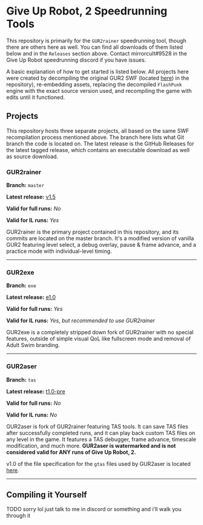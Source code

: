 # Give Up Robot, 2 Speedrunning Tools

This repository is primarily for the `GUR2rainer` speedrunning tool, though there are others here as well. You can find all downloads of them listed below and in the `Releases` section above. Contact mirrorcult#9528 in the Give Up Robot speedrunning discord if you have issues. 

A basic explanation of how to get started is listed below. All projects here were created by decompiling the original GUR2 SWF (located [here](https://github.com/mirrorcult/gur2rainer/blob/master/src/assets/Give_Up_Robot_2.swf)) in the repository), re-embedding assets, replacing the decompiled `FlashPunk` engine with the exact source version used, and recompiling the game with edits until it functioned.

## Projects

This repository hosts three separate projects, all based on the same SWF recompilation process mentioned above. The branch here lists what Git branch the code is located on. The latest release is the GitHub Releases for the latest tagged release, which contains an executable download as well as source download.

### GUR2rainer

**Branch:** `master`

**Latest release:** [v1.5](https://github.com/mirrorcult/gur2rainer/releases/tag/v1.5)

**Valid for full runs:** *No*

**Valid for IL runs:** *Yes*

GUR2rainer is the primary project contained in this repository, and its commits are located on the master branch. It's a modified version of vanilla GUR2 featuring level select, a debug overlay, pause & frame advance, and a practice mode with individual-level timing.

---

### GUR2exe

**Branch:** `exe`

**Latest release:** [e1.0](https://github.com/mirrorcult/gur2rainer/releases/tag/e1.0)

**Valid for full runs:** *Yes*

**Valid for IL runs:** *Yes, but recommended to use GUR2rainer*

GUR2exe is a completely stripped down fork of GUR2rainer with no special features, outside of simple visual QoL like fullscreen mode and removal of Adult Swim branding.

---

### GUR2aser

**Branch:** `tas`

**Latest release:** [t1.0-pre](https://github.com/mirrorcult/gur2rainer/releases/tag/t1.0-pre)

**Valid for full runs:** *No*

**Valid for IL runs:** *No*

GUR2aser is fork of GUR2rainer featuring TAS tools. It can save TAS files after successfully completed runs, and it can play back custom TAS files on any level in the game. It features a TAS debugger, frame advance, timescale modification, and much more. **GUR2aser is watermarked and is not considered valid for ANY runs of Give Up Robot, 2.**

v1.0 of the file specification for the `gtas` files used by GUR2aser is located [here](https://github.com/mirrorcult/gur2rainer/blob/tas/GTAS_SPEC.md).

---

## Compiling it Yourself

TODO sorry lol just talk to me in discord or something and i'll walk you through it

